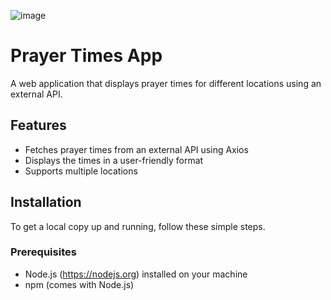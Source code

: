 ![image](https://github.com/user-attachments/assets/df73ac07-16f2-4119-8412-6fd12de8653d)

# Prayer Times App

A web application that displays prayer times for different locations using an external API.



## Features

- Fetches prayer times from an external API using Axios
- Displays the times in a user-friendly format
- Supports multiple locations


## Installation

To get a local copy up and running, follow these simple steps.

### Prerequisites

- Node.js (https://nodejs.org) installed on your machine
- npm (comes with Node.js)
